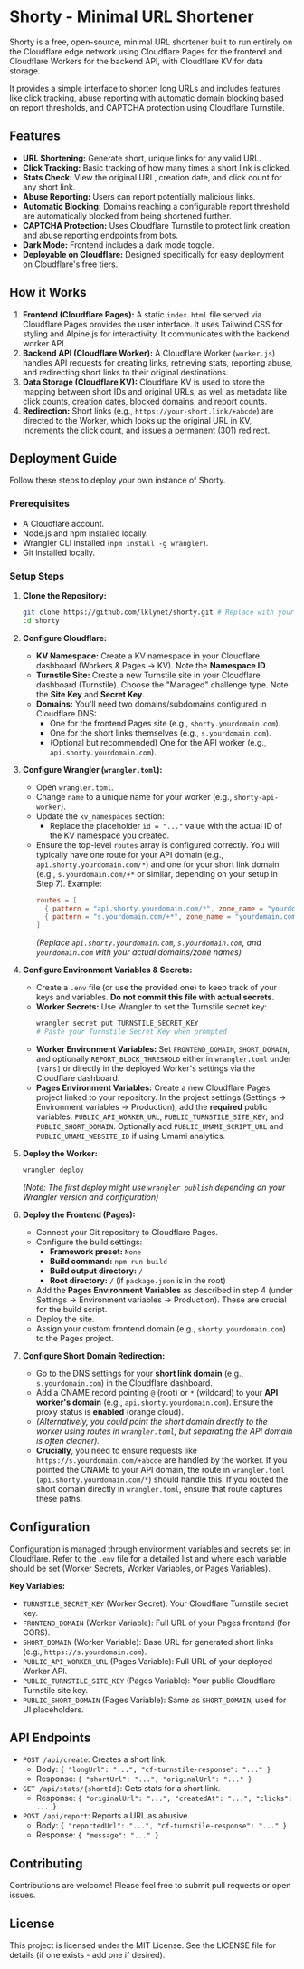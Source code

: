 # Shorty - Minimal URL Shortener

Shorty is a free, open-source, minimal URL shortener built to run entirely on the Cloudflare edge network using Cloudflare Pages for the frontend and Cloudflare Workers for the backend API, with Cloudflare KV for data storage.

It provides a simple interface to shorten long URLs and includes features like click tracking, abuse reporting with automatic domain blocking based on report thresholds, and CAPTCHA protection using Cloudflare Turnstile.

## Features

*   **URL Shortening:** Generate short, unique links for any valid URL.
*   **Click Tracking:** Basic tracking of how many times a short link is clicked.
*   **Stats Check:** View the original URL, creation date, and click count for any short link.
*   **Abuse Reporting:** Users can report potentially malicious links.
*   **Automatic Blocking:** Domains reaching a configurable report threshold are automatically blocked from being shortened further.
*   **CAPTCHA Protection:** Uses Cloudflare Turnstile to protect link creation and abuse reporting endpoints from bots.
*   **Dark Mode:** Frontend includes a dark mode toggle.
*   **Deployable on Cloudflare:** Designed specifically for easy deployment on Cloudflare's free tiers.

## How it Works

1.  **Frontend (Cloudflare Pages):** A static `index.html` file served via Cloudflare Pages provides the user interface. It uses Tailwind CSS for styling and Alpine.js for interactivity. It communicates with the backend worker API.
2.  **Backend API (Cloudflare Worker):** A Cloudflare Worker (`worker.js`) handles API requests for creating links, retrieving stats, reporting abuse, and redirecting short links to their original destinations.
3.  **Data Storage (Cloudflare KV):** Cloudflare KV is used to store the mapping between short IDs and original URLs, as well as metadata like click counts, creation dates, blocked domains, and report counts.
4.  **Redirection:** Short links (e.g., `https://your-short.link/+abcde`) are directed to the Worker, which looks up the original URL in KV, increments the click count, and issues a permanent (301) redirect.

## Deployment Guide

Follow these steps to deploy your own instance of Shorty.

### Prerequisites

*   A Cloudflare account.
*   Node.js and npm installed locally.
*   Wrangler CLI installed (`npm install -g wrangler`).
*   Git installed locally.

### Setup Steps

1.  **Clone the Repository:**
    ```bash
    git clone https://github.com/lklynet/shorty.git # Replace with your repo URL if forked
    cd shorty
    ```

2.  **Configure Cloudflare:**
    *   **KV Namespace:** Create a KV namespace in your Cloudflare dashboard (Workers & Pages -> KV). Note the **Namespace ID**.
    *   **Turnstile Site:** Create a new Turnstile site in your Cloudflare dashboard (Turnstile). Choose the "Managed" challenge type. Note the **Site Key** and **Secret Key**.
    *   **Domains:** You'll need two domains/subdomains configured in Cloudflare DNS:
        *   One for the frontend Pages site (e.g., `shorty.yourdomain.com`).
        *   One for the short links themselves (e.g., `s.yourdomain.com`).
        *   (Optional but recommended) One for the API worker (e.g., `api.shorty.yourdomain.com`).

3.  **Configure Wrangler (`wrangler.toml`):**
    *   Open `wrangler.toml`.
    *   Change `name` to a unique name for your worker (e.g., `shorty-api-worker`).
    *   Update the `kv_namespaces` section:
        *   Replace the placeholder `id = "..."` value with the actual ID of the KV namespace you created.
    *   Ensure the top-level `routes` array is configured correctly. You will typically have one route for your API domain (e.g., `api.shorty.yourdomain.com/*`) and one for your short link domain (e.g., `s.yourdomain.com/+*` or similar, depending on your setup in Step 7). Example:
        ```toml
        routes = [
          { pattern = "api.shorty.yourdomain.com/*", zone_name = "yourdomain.com" },
          { pattern = "s.yourdomain.com/+*", zone_name = "yourdomain.com" }
        ]
        ```
        *(Replace `api.shorty.yourdomain.com`, `s.yourdomain.com`, and `yourdomain.com` with your actual domains/zone names)*

4.  **Configure Environment Variables & Secrets:**
    *   Create a `.env` file (or use the provided one) to keep track of your keys and variables. **Do not commit this file with actual secrets.**
    *   **Worker Secrets:** Use Wrangler to set the Turnstile secret key:
        ```bash
        wrangler secret put TURNSTILE_SECRET_KEY
        # Paste your Turnstile Secret Key when prompted
        ```
    *   **Worker Environment Variables:** Set `FRONTEND_DOMAIN`, `SHORT_DOMAIN`, and optionally `REPORT_BLOCK_THRESHOLD` either in `wrangler.toml` under `[vars]` or directly in the deployed Worker's settings via the Cloudflare dashboard.
    *   **Pages Environment Variables:** Create a new Cloudflare Pages project linked to your repository. In the project settings (Settings -> Environment variables -> Production), add the **required** public variables: `PUBLIC_API_WORKER_URL`, `PUBLIC_TURNSTILE_SITE_KEY`, and `PUBLIC_SHORT_DOMAIN`. Optionally add `PUBLIC_UMAMI_SCRIPT_URL` and `PUBLIC_UMAMI_WEBSITE_ID` if using Umami analytics.

5.  **Deploy the Worker:**
    ```bash
    wrangler deploy
    ```
    *(Note: The first deploy might use `wrangler publish` depending on your Wrangler version and configuration)*

6.  **Deploy the Frontend (Pages):**
    *   Connect your Git repository to Cloudflare Pages.
    *   Configure the build settings:
        *   **Framework preset:** `None`
        *   **Build command:** `npm run build`
        *   **Build output directory:** `/`
        *   **Root directory:** `/` (if `package.json` is in the root)
    *   Add the **Pages Environment Variables** as described in step 4 (under Settings -> Environment variables -> Production). These are crucial for the build script.
    *   Deploy the site.
    *   Assign your custom frontend domain (e.g., `shorty.yourdomain.com`) to the Pages project.

7.  **Configure Short Domain Redirection:**
    *   Go to the DNS settings for your **short link domain** (e.g., `s.yourdomain.com`) in the Cloudflare dashboard.
    *   Add a CNAME record pointing `@` (root) or `*` (wildcard) to your **API worker's domain** (e.g., `api.shorty.yourdomain.com`). Ensure the proxy status is **enabled** (orange cloud).
    *   *(Alternatively, you could point the short domain directly to the worker using routes in `wrangler.toml`, but separating the API domain is often cleaner).*
    *   **Crucially**, you need to ensure requests like `https://s.yourdomain.com/+abcde` are handled by the worker. If you pointed the CNAME to your API domain, the route in `wrangler.toml` (`api.shorty.yourdomain.com/*`) should handle this. If you routed the short domain directly in `wrangler.toml`, ensure that route captures these paths.

## Configuration

Configuration is managed through environment variables and secrets set in Cloudflare. Refer to the `.env` file for a detailed list and where each variable should be set (Worker Secrets, Worker Variables, or Pages Variables).

**Key Variables:**

*   `TURNSTILE_SECRET_KEY` (Worker Secret): Your Cloudflare Turnstile secret key.
*   `FRONTEND_DOMAIN` (Worker Variable): Full URL of your Pages frontend (for CORS).
*   `SHORT_DOMAIN` (Worker Variable): Base URL for generated short links (e.g., `https://s.yourdomain.com`).
*   `PUBLIC_API_WORKER_URL` (Pages Variable): Full URL of your deployed Worker API.
*   `PUBLIC_TURNSTILE_SITE_KEY` (Pages Variable): Your public Cloudflare Turnstile site key.
*   `PUBLIC_SHORT_DOMAIN` (Pages Variable): Same as `SHORT_DOMAIN`, used for UI placeholders.

## API Endpoints

*   `POST /api/create`: Creates a short link.
    *   Body: `{ "longUrl": "...", "cf-turnstile-response": "..." }`
    *   Response: `{ "shortUrl": "...", "originalUrl": "..." }`
*   `GET /api/stats/{shortId}`: Gets stats for a short link.
    *   Response: `{ "originalUrl": "...", "createdAt": "...", "clicks": ... }`
*   `POST /api/report`: Reports a URL as abusive.
    *   Body: `{ "reportedUrl": "...", "cf-turnstile-response": "..." }`
    *   Response: `{ "message": "..." }`

## Contributing

Contributions are welcome! Please feel free to submit pull requests or open issues.

## License

This project is licensed under the MIT License. See the LICENSE file for details (if one exists - add one if desired).
